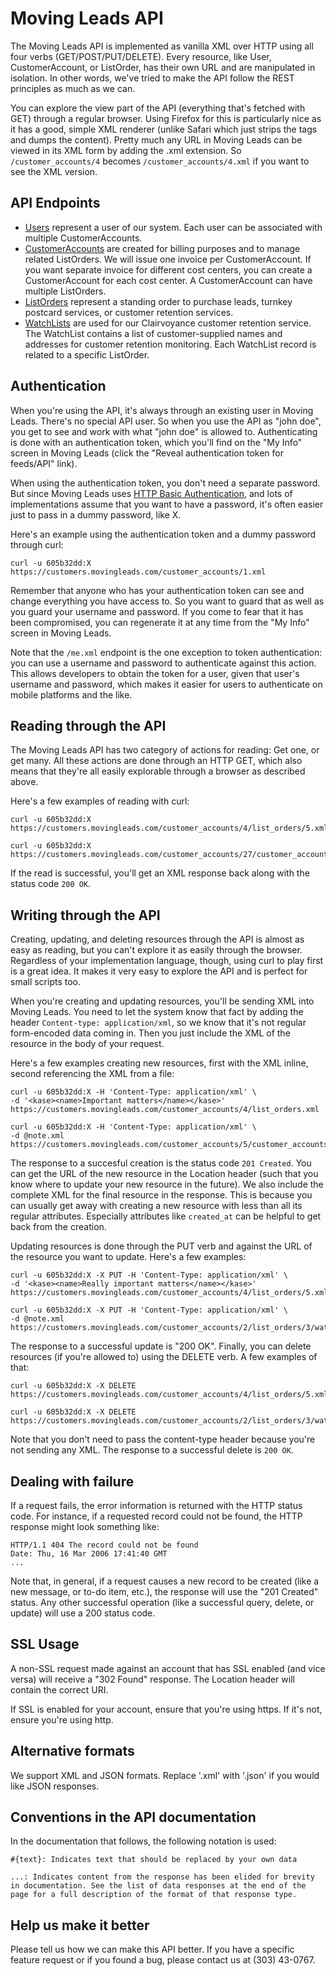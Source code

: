 Moving Leads API
================

The Moving Leads API is implemented as vanilla XML over HTTP using all four verbs (GET/POST/PUT/DELETE). Every resource, like User, CustomerAccount, or ListOrder, has their own URL and are manipulated in isolation. In other words, we've tried to make the API follow the REST principles as much as we can.

You can explore the view part of the API (everything that's fetched with GET) through a regular browser. Using Firefox for this is particularly nice as it has a good, simple XML renderer (unlike Safari which just strips the tags and dumps the content). Pretty much any URL in Moving Leads can be viewed in its XML form by adding the .xml extension. So `/customer_accounts/4` becomes `/customer_accounts/4.xml` if you want to see the XML version.

API Endpoints
-------------
* [Users](https://github.com/firstmoversadvantage/api.movingleads.com/blob/master/sections/users.md) represent a user of our system. Each user can be associated with multiple CustomerAccounts.
* [CustomerAccounts](https://github.com/firstmoversadvantage/api.movingleads.com/blob/master/sections/customer_accounts.md) are created for billing purposes and to manage related ListOrders. We will issue one invoice per CustomerAccount. If you want separate invoice for different cost centers, you can create a CustomerAccount for each cost center. A CustomerAccount can have multiple ListOrders.
* [ListOrders](https://github.com/firstmoversadvantage/api.movingleads.com/blob/master/sections/list_orders.md) represent a standing order to purchase leads, turnkey postcard services, or customer retention services.
* [WatchLists](https://github.com/firstmoversadvantage/api.movingleads.com/blob/master/sections/watch_lists.md) are used for our Clairvoyance customer retention service. The WatchList contains a list of customer-supplied names and addresses for customer retention monitoring. Each WatchList record is related to a specific ListOrder.

Authentication
--------------

When you're using the API, it's always through an existing user in Moving Leads. There's no special API user. So when you use the API as "john doe", you get to see and work with what "john doe" is allowed to. Authenticating is done with an authentication token, which you'll find on the "My Info" screen in Moving Leads (click the "Reveal authentication token for feeds/API" link).

When using the authentication token, you don't need a separate password. But since Moving Leads uses [HTTP Basic Authentication](http://www.ietf.org/rfc/rfc2617.txt), and lots of implementations assume that you want to have a password, it's often easier just to pass in a dummy password, like X.

Here's an example using the authentication token and a dummy password through curl:

    curl -u 605b32dd:X https://customers.movingleads.com/customer_accounts/1.xml

Remember that anyone who has your authentication token can see and change everything you have access to. So you want to guard that as well as you guard your username and password. If you come to fear that it has been compromised, you can regenerate it at any time from the "My Info" screen in Moving Leads.

Note that the `/me.xml` endpoint is the one exception to token authentication: you can use a username and password to authenticate against this action. This allows developers to obtain the token for a user, given that user's username and password, which makes it easier for users to authenticate on mobile platforms and the like.


Reading through the API
-----------------------

The Moving Leads API has two category of actions for reading: Get one, or get many. All these actions are done through an HTTP GET, which also means that they're all easily explorable through a browser as described above.

Here's a few examples of reading with curl:

    curl -u 605b32dd:X https://customers.movingleads.com/customer_accounts/4/list_orders/5.xml

    curl -u 605b32dd:X https://customers.movingleads.com/customer_accounts/27/customer_accounts/2/list_orders/3/watch_lists.xml

If the read is successful, you'll get an XML response back along with the status code `200 OK`.


Writing through the API
-----------------------

Creating, updating, and deleting resources through the API is almost as easy as reading, but you can't explore it as easily through the browser. Regardless of your implementation language, though, using curl to play first is a great idea. It makes it very easy to explore the API and is perfect for small scripts too.

When you're creating and updating resources, you'll be sending XML into Moving Leads. You need to let the system know that fact by adding the header `Content-type: application/xml`, so we know that it's not regular form-encoded data coming in. Then you just include the XML of the resource in the body of your request.

Here's a few examples creating new resources, first with the XML inline, second referencing the XML from a file:

    curl -u 605b32dd:X -H 'Content-Type: application/xml' \
    -d '<kase><name>Important matters</name></kase>' https://customers.movingleads.com/customer_accounts/4/list_orders.xml

    curl -u 605b32dd:X -H 'Content-Type: application/xml' \
    -d @note.xml https://customers.movingleads.com/customer_accounts/5/customer_accounts/2/list_orders/3/watch_lists.xml

The response to a succesful creation is the status code `201 Created`. You can get the URL of the new resource in the Location header (such that you know where to update your new resource in the future). We also include the complete XML for the final resource in the response. This is because you can usually get away with creating a new resource with less than all its regular attributes. Especially attributes like `created_at` can be helpful to get back from the creation.

Updating resources is done through the PUT verb and against the URL of the resource you want to update. Here's a few examples:

    curl -u 605b32dd:X -X PUT -H 'Content-Type: application/xml' \
    -d '<kase><name>Really important matters</name></kase>' https://customers.movingleads.com/customer_accounts/4/list_orders/5.xml

    curl -u 605b32dd:X -X PUT -H 'Content-Type: application/xml' \
    -d @note.xml https://customers.movingleads.com/customer_accounts/2/list_orders/3/watch_lists/27.xml

The response to a successful update is "200 OK".  Finally, you can delete resources (if you're allowed to) using the DELETE verb. A few examples of that:

    curl -u 605b32dd:X -X DELETE https://customers.movingleads.com/customer_accounts/4/list_orders/5.xml

    curl -u 605b32dd:X -X DELETE https://customers.movingleads.com/customer_accounts/2/list_orders/3/watch_lists/27.xml

Note that you don't need to pass the content-type header because you're not sending any XML. The response to a successful delete is `200 OK`.


Dealing with failure
--------------------

If a request fails, the error information is returned with the HTTP status code. For instance, if a requested record could not be found, the HTTP response might look something like:

    HTTP/1.1 404 The record could not be found
    Date: Thu, 16 Mar 2006 17:41:40 GMT
    ...

Note that, in general, if a request causes a new record to be created (like a new message, or to-do item, etc.), the response will use the "201 Created" status. Any other successful operation (like a successful query, delete, or update) will use a 200 status code.


SSL Usage
---------

A non-SSL request made against an account that has SSL enabled (and vice versa) will receive a "302 Found" response. The Location header will contain the correct URI.

If SSL is enabled for your account, ensure that you're using https. If it's not, ensure you're using http.


Alternative formats
-------------------

We support XML and JSON formats. Replace '.xml' with '.json' if you would like JSON responses.


Conventions in the API documentation
------------------------------------

In the documentation that follows, the following notation is used:

    #{text}: Indicates text that should be replaced by your own data

    ...: Indicates content from the response has been elided for brevity in documentation. See the list of data responses at the end of the page for a full description of the format of that response type.


Help us make it better
----------------------

Please tell us how we can make this API better. If you have a specific feature request or if you found a bug, please contact us at (303) 43-0767.
